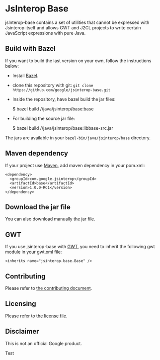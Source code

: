 JsInterop Base
==============
jsInterop-base contains a set of utilities that cannot be expressed with
Jsinterop itself and allows GWT and J2CL projects to write certain JavaScript
expressions with pure Java.

Build with Bazel
---------------------
If you want to build the last version on your own, follow the instructions
below:

- Install [Bazel](https://bazel.build/versions/master/docs/install.html).
- clone this repository with git: `git clone https://github.com/google/jsinterop-base.git`
- Inside the repository, have bazel build the jar files:

    $ bazel build //java/jsinterop/base:base

 - For building the source jar file:

    $ bazel build //java/jsinterop/base:libbase-src.jar


The jars are available in your `bazel-bin/java/jsinterop/base` directory.

Maven dependency
------------------
If your project use [Maven](https://maven.apache.org), add maven dependency in
your pom.xml:

    <dependency>
      <groupId>com.google.jsinterop</groupId>
      <artifactId>base</artifactId>
      <version>1.0.0-RC1</version>
    </dependency>


Download the jar file
----------------------
You can also download manually [the jar file](https://oss.sonatype.org/content/repositories/releases/com/google/jsinterop/base/1.0.0-RC1/base-1.0.0-RC1.jar).

GWT
---
If you use jsinterop-base with [GWT](http://www.gwtproject.org/), you need to
inherit the following gwt module in your gwt.xml file:

    <inherits name="jsinterop.base.Base" />

Contributing
------------
Please refer to [the contributing document](CONTRIBUTING.md).

Licensing
---------
Please refer to [the license file](LICENSE).

Disclaimer
----------
This is not an official Google product.

Test

